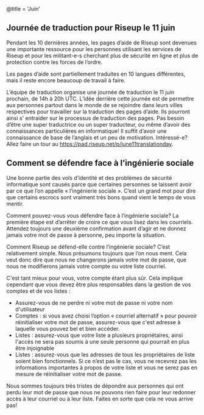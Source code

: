 @title = 'Juin'

Journée de traduction pour Riseup le 11 juin
------------------------------------------------

Pendant les 10 dernières années, les pages d’aide de Riseup sont devenues une importante ressource pour les personnes utilisant les services de Riseup et pour les militant-e-s cherchant plus de sécurité en ligne et plus de protection contre les forces de l’ordre.

Les pages d’aide sont partiellement traduites en 10 langues différentes, mais il reste encore beaucoup de travail à faire.

L’équipe de traduction organise une journée de traduction le 11 juin prochain, de 14h à 20h UTC. L’idée derrière cette journée est de permettre aux personnes partout dans le monde de se rejoindre dans leurs villes respectives pour travailler sur la traduction des pages d’aide. Ils pourront ainsi s' entraider sur le processus de traduction des pages.
Pas besoin d’être une super traductrice ou un super traducteur, ou même d’avoir des connaissances particulières en informatique! Il suffit d’avoir une connaissance de base de l’anglais et un peu de motivation. Intéressé-e? Allez faire un tour au https://pad.riseup.net/p/june11translationday.

Comment se défendre face à l’ingénierie sociale
------------------------------------------------

Une bonne partie des vols d’identité et des problèmes de sécurité informatique sont causés parce que certaines personnes se laissent avoir par ce que l’on appelle « l’ingénierie sociale ». C’est un grand mot pour dire que certains escrocs sont vraiment très bons quand vient le temps de vous mentir.

Comment pouvez-vous vous défendre face à l’ingénierie sociale? La première étape est d’arrêter de croire ce que vous lisez dans les courriels. Attendez toujours une deuxième confirmation avant d’agir et ne donnez jamais votre mot de passe à personne, peu importe la situation.

Comment Riseup se défend-elle contre l’ingénierie sociale? C’est relativement simple. Nous présumons toujours que l’on nous ment. Cela veut donc dire que nous ne changerons jamais votre mot de passe, que nous ne modifierons jamais votre compte ou votre liste courriel.

C'est tant mieux pour vous, votre compte étant plus sûr. Cela implique cependant que vous devez être plus responsables dans la gestion de vos comptes et de vos listes :

* Assurez-vous de ne perdre ni votre mot de passe ni votre nom d'utilisateur
* Comptes : si vous avez choisi l’option « courriel alternatif » pour pouvoir réinitialiser votre mot de passe, assurez-vous que c'est adresse à laquelle vous pouvez bel et bien accéder.
* Listes : assurez-vous que votre liste a plusieurs propriétaires, ainsi l'accès ne sera pas soumis à une seule personne qui pourrait en plus être injoignable
* Listes : assurez-vous que les adresses de tous les propriétaires de liste soient bien fonctionnels. Si ce n’est pas le cas, vous ne recevrez pas les informations importantes à propos de votre liste et vous ne serez pas en mesure de réinitialiser votre mot de passe.

Nous sommes toujours très tristes de dépondre aux personnes qui ont perdu leur mot de passe que nous ne pouvons rien faire pour leur redonner accès à leur courriel ou à leur liste. Faites en sorte que cela ne vous arrive pas!
